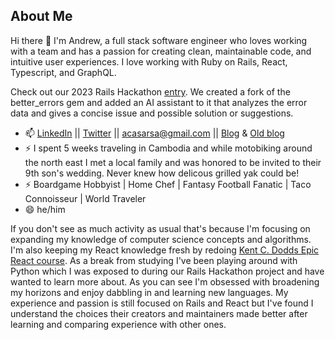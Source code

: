 <!--### Hi there 👋 -->
## About Me

Hi there 👋 I'm Andrew, a full stack software engineer who loves working with a team and has a passion for creating clean, maintainable code, and intuitive user experiences. I love working with Ruby on Rails, React, Typescript, and GraphQL.

Check out our 2023 Rails Hackathon [entry](https://be-ai-assist.dev/). We created a fork of the better_errors gem and added an AI assistant to it that analyzes the error data and gives a concise issue and possible solution or suggestions. 

<!-- I've had a rather non-traditional journey so far. It stated with a fascination with consumer culture and blossomed with the dawn of the internet age (showing my age here) and the notion with user psychology. Followed my passion for problem solving and people skills into law school and eventually became admitted to the NYS Bar.  /// Ever since I read Born to Buy I've been fascinated by consumer culture  it started with Law School during the Great Recession, I passed the bar and am admitted in NYS but I couldn't find my passion in the law. I always found myself working on the company's website  // and avid board game player. I'm a career changer with a background in law and website and small business consulting. -->


- 📫 [LinkedIn](https://www.linkedin.com/in/andrew-casarsa-67325a9/) || [Twitter](https://twitter.com/AndrewCasarsa) || [acasarsa@gmail.com](mailto:acasarsa@gmail.com) || [Blog](https://dev.to/acasarsa) & [Old blog](https://medium.com/@andrewjames_3104)
-  ⚡ I spent 5 weeks traveling in Cambodia and while motobiking around the north east I met a local family and was honored to be invited to their 9th son's wedding. Never knew how delicous grilled yak could be! 
- ⚡ Boardgame Hobbyist | Home Chef | Fantasy Football Fanatic | Taco Connoisseur | World Traveler
- 😄 he/him
 <!-- -
## My GitHub Stats 📊
<a href="https://github.com/anuraghazra/github-readme-stats">
  <img align="left" src="https://github-readme-stats.vercel.app/api?username=acasarsa&count_private=true&show_icons=true&theme=radical" />
</a>
<a href="https://github.com/anuraghazra/convoychat">
  <img align="center" src="https://github-readme-stats.vercel.app/api/top-langs/?username=acasarsa&count_private=true&hide=css" />
</a>
-->

If you don't see as much activity as usual that's because I'm focusing on expanding my knowledge of computer science concepts and algorithms. I'm also keeping my React knowledge fresh by redoing [Kent C. Dodds Epic React course](https://epicreact.dev/learn). As a break from studying I've been playing around with Python which I was exposed to during our Rails Hackathon project and have wanted to learn more about. As you can see I'm obsessed with broadening my horizons and enjoy dabbling in and learning new languages. My experience and passion is still focused on Rails and React but I've found I understand the choices their creators and maintainers made better after learning and comparing experience with other ones. 


<!-- 
### Stats

![Github stats](https://github-readme-stats.vercel.app/api?username=acasarsa&show_icons=true&theme=radical)  
<!--
### Languages

  [![Top Langs](https://github-readme-stats.vercel.app/api/top-langs/?username=acasarsa&hide=css&layout=compact&langs_count=10)](https://github.com/acasarsa)  --> 

<!--START_SECTION:waka-->
<!--
```text
JavaScript   32 mins         ██████████████████▒░░░░░░   73.79 % 
Ruby         11 mins         ██████▒░░░░░░░░░░░░░░░░░░   25.37 % 
```
<!--END_SECTION:waka-->

<!--
**acasarsa/acasarsa** is a ✨ _special_ ✨ repository because its `README.md` (this file) appears on your GitHub profile.



<!--
Here are some ideas to get you started:
<!--
- 🔭 I’m currently working on ...
- 🌱 I’m currently learning ...
- 👯 I’m looking to collaborate on ...
- 🤔 I’m looking for help with ...
- 💬 Ask me about ...
- 📫 How to reach me: ...
- 😄 Pronouns: ...
- ⚡ Fun fact: ... -->

